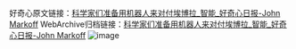 好奇心原文链接：[科学家们准备用机器人来对付埃博拉_智能_好奇心日报-John Markoff](https://www.qdaily.com/articles/3043.html)
WebArchive归档链接：[科学家们准备用机器人来对付埃博拉_智能_好奇心日报-John Markoff](http://web.archive.org/web/20160730174510/http://www.qdaily.com/articles/3043.html)
![image](http://ww3.sinaimg.cn/large/007d5XDply1g3v6kl2xzfj30u044ihdt)